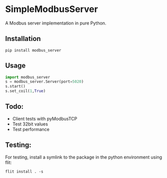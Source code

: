 # SimpleModbusServer
A Modbus server implementation in pure Python.
## Installation
```shell
pip install modbus_server
```

## Usage
```python
import modbus_server
s = modbus_server.Server(port=5020)
s.start()
s.set_coil(1,True)
```

## Todo:
- Client tests with pyModbusTCP
- Test 32bit values
- Test performance

## Testing:
For testing, install a symlink to the package in the python environment using flit:
```shell
flit install . -s
```
